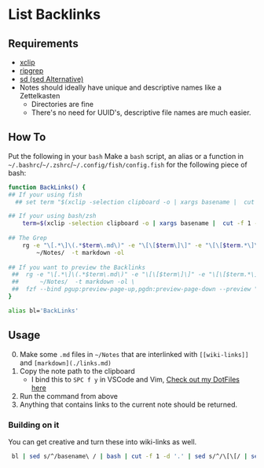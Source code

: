 # List Backlinks

## Requirements

+ [xclip](https://github.com/astrand/xclip "Copy via terminal")
+ [ripgrep](https://github.com/BurntSushi/ripgrep "Faster Grep")
+ [sd (sed Alternative)](https://github.com/chmln/sd "A Faster Better sed")
+ Notes should ideally have unique and descriptive names like a Zettelkasten
  + Directories are fine
  + There's no need for UUID's, descriptive file names are much easier.


## How To

Put the following in your `bash`
Make a `bash` script, an alias or a function in
`~/.bashrc`/`~/.zshrc`/`~/.config/fish/config.fish` for the following piece of
bash:

```bash
function BackLinks() {
## If your using fish
  ## set term "$(xclip -selection clipboard -o | xargs basename |  cut -f 1 -d '.')"

## If your using bash/zsh
    term=$(xclip -selection clipboard -o | xargs basename |  cut -f 1 -d '.')
    
## The Grep
    rg -e "\[.*\]\(.*$term\.md\)" -e "\[\[$term\]\]" -e "\[\[$term.*\]\]" \
        ~/Notes/  -t markdown -ol
        
## If you want to preview the Backlinks
 ##  rg -e "\[.*\]\(.*$term\.md\)" -e "\[\[$term\]\]" -e "\[\[$term.*\]\]" \
 ##      ~/Notes/  -t markdown -ol \
 ##  fzf --bind pgup:preview-page-up,pgdn:preview-page-down --preview "mdcat {}"
}

alias bl='BackLinks'
```

## Usage

0. Make some `.md` files in `~/Notes` that are interlinked with `[[wiki-links]]` and `[markdown](./links.md)`
1. Copy the note path to the clipboard
    * I bind this to `SPC f y` in VSCode and Vim, [Check out my DotFiles here](https://github.com/RyanGreenup/DotFiles/blob/master/VSCode/.config/Code%20-%20OSS/User/settings.json)
2. Run the command from above
3. Anything that contains links to the current note should be returned.

### Building on it

You can get creative and turn these into wiki-links as well.

```bash
 bl | sed s/^/basename\ / | bash | cut -f 1 -d '.' | sed s/^/\[\[/ | sed s/\$/\]\]/
```
